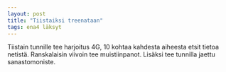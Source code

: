 ```yaml
---
layout: post
title: "Tiistaiksi treenataan"
tags: ena4 läksyt
---
```


Tiistain tunnille tee harjoitus 4G, 10 kohtaa  kahdesta aiheesta etsit tietoa netistä. Ranskalaisin viivoin tee muistiinpanot. Lisäksi tee tunnilla jaettu sanastomoniste.